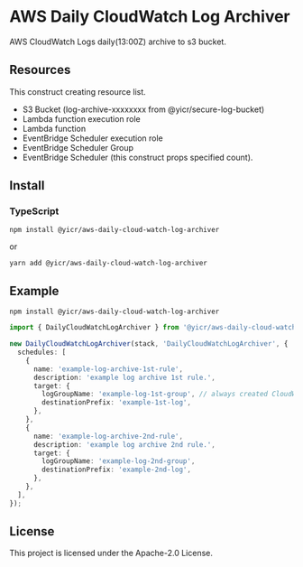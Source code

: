 # AWS Daily CloudWatch Log Archiver

AWS CloudWatch Logs daily(13:00Z) archive to s3 bucket.

## Resources

This construct creating resource list.

- S3 Bucket (log-archive-xxxxxxxx from @yicr/secure-log-bucket)
- Lambda function execution role
- Lambda function
- EventBridge Scheduler execution role
- EventBridge Scheduler Group
- EventBridge Scheduler (this construct props specified count).

## Install

### TypeScript

```shell
npm install @yicr/aws-daily-cloud-watch-log-archiver
```
or
```shell
yarn add @yicr/aws-daily-cloud-watch-log-archiver
```

## Example

```shell
npm install @yicr/aws-daily-cloud-watch-log-archiver
```

```typescript
import { DailyCloudWatchLogArchiver } from '@yicr/aws-daily-cloud-watch-log-archiver';

new DailyCloudWatchLogArchiver(stack, 'DailyCloudWatchLogArchiver', {
  schedules: [
    {
      name: 'example-log-archive-1st-rule',
      description: 'example log archive 1st rule.',
      target: {
        logGroupName: 'example-log-1st-group', // always created CloudWatch Log group
        destinationPrefix: 'example-1st-log',
      },
    },
    {
      name: 'example-log-archive-2nd-rule',
      description: 'example log archive 2nd rule.',
      target: {
        logGroupName: 'example-log-2nd-group',
        destinationPrefix: 'example-2nd-log',
      },
    },
  ],
});

```

## License

This project is licensed under the Apache-2.0 License.
